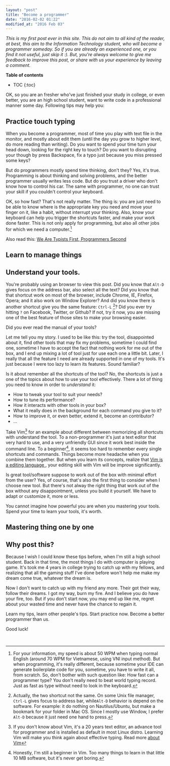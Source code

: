 ```yaml
---
layout: "post"
title: "Become a programmer"
date: "2016-02-02 01:22"
modified_at: "2016 Feb 03"
---
```


_This is my first post ever in this site. This do not aim to all kind of the
reader, at best, this aim to the Information Technology student, who will
become a programmer someday. So if you are already an experienced one, or you
find it not useful, just skip it :). But, you're always welcome to give me
feedback to improve this post, or share with us your experience by leaving a
comment._

**Table of contents**

* TOC
{:toc}

OK, so you are an fresher who've just finished your study in college, or even
better, you are an high school student, want to write code in a professional
manner some day. Following tips may help you:


Practice touch typing
---------------------

When you become a programmer, most of time you play with text file in the
monitor, and mostly about edit them (until the day you grow to higher level, do
more reading than writing). Do you want to spend your time turn your head down,
looking for the right key to touch? Do you want to disrupting your though by
press Backspace, fix a typo just because you miss pressed some keys?

But do programmers mostly spend time thinking, don't they? Yes, it's true.
Programming is about thinking and solving problems, and the better programmer
usually writes less code. But do you trust a driver who don't know how to
control his car. The same with programmer, no one can trust your skill if you
couldn't control your keyboard.

OK, so how fast? That's not really matter. The thing is: you are just need to
be able to know where is the appropriate key you need and move your finger on
it, like a habit, without interrupt your thinking. Also, know your keyboard can
help you trigger the shortcuts faster, and make your work done faster. This is
not only apply for programming, but also all other jobs for which we need a
computer.[^my_speed]

Also read this: [We Are Typists First, Programmers
Second](http://blog.codinghorror.com/we-are-typists-first-programmers-second/)


Learn to manage things
----------------------




Understand your tools.
--------------------------------------

You're probably using an browser to view this post. Did you know that `Alt-D`
gives focus on the address bar, also select all the text? Did you know that
that shortcut work on most of the browser, include Chrome, IE, Firefox, Opera;
and it also work on Window Explorer? And did you know there is another shortcut
give you the same feature: `Ctrl-L` [^alternative_alt_d]? Did you ever try
hitting `?` on Facebook, Twitter, or Github? If not, try it now, you are
missing one of the best feature of those sites to make your browsing easier.

Did you ever read the manual of your tools?

Let me tell you my story. I used to be like this: try the tool, disappointed
about it, find other tools that may fix my problems, sometime I could find one,
sometime I have to accept the fact that nothing work for me out of the box, and
I end up mixing a lot of tool just for use each one a little bit. Later, I
really that all the feature I need are already supported in one of my tools.
It's just because I were too lazy to learn its features. Sound familiar?

Is it about remember all the shortcuts of the tool? No, the shortcuts is just a
one of the topics about how to use your tool effectively. There a lot of thing
you need to know in order to _understand_ it:

- How to tweak your tool to suit your needs?
- How to tune its performance?
- How it interacts with other tools in your box?
- What it really does in the background for each command you give to it?
- How to improve it, or even better, extend it, become an contributor?
- ...

Take Vim[^vim] for an example about different between memorizing all shortcuts
with understand the tool. To a non-programmer it's just a text editor that very
hard to use, and a very unfriendly GUI since it work best inside the command
line. To a beginner[^vim_beginner], it seems too hard to remember every single
shortcuts and commands. Things become more headache when you combine them
together. But when you learn its concepts, realize that [Vim is a editing
language ](https://danielmiessler.com/study/vim/#language), your editing skill
with Vim will be improve significantly.

Is great tool/software suppose to work out of the box with minimal effort from
the user? Yes, of course, that's also the first thing to consider when I choose
new tool. But there's not alway the right thing that work out of the box
without any disappointment, unless you build it yourself. We have to adapt or
customize it, more or less.

You cannot imagine how powerful you are when you mastering your tools. Spend
your time to learn your tools, it's worth.

Mastering thing one by one
--------------------------



Why post this?
--------------

Because I wish I could know these tips before, when I'm still a high school
student. Back in that time, the most things I do with computer is playing game.
It's took me 4 years in college trying to catch up with my fellows, and
realizing that all the gaming stuff I've done before won't help me make my
dream come true, whatever the dream is.

Now I don't want to catch up with my friend any more. Their got their way,
follow their dreams. I got my way, burn my fire. And I believe you do have your
fire, too. But if you don't start now, you may end up like me, regret about
your wasted time and never have the chance to regain it.

Learn my tips, learn other people's tips. Start practice now. Become a better programmer than us.

Good luck!


<br>

[^alternative_alt_d]: Actually, the two shortcut not the same. On some Unix file manager, `Ctrl-L` gives focus to address bar, while`Alt-D` behavior is depend on the software. For example: it do nothing on Nautilus/Ubuntu, but make a bookmark for your folder in Mac OS. Since I mostly use Window, I prefer `Alt-D` because it just need one hand to press.

[^vim]: If you don't know about Vim, it's a 20 years text editor, an advance tool for programmer and is installed as default in most Linux distro. Learning Vim will make you think again about effective typing. Read more [about Vim]( http://www.vim.org/about.php)

[^vim_beginner]: Honestly, I'm still a beginner in Vim. Too many things to learn in that little 10 MB software, but it's never get boring.

[^my_speed]: For your information, my speed is about 50 WPM when typing normal English (around 70 WPM for Vietnamese, using VNI input method). But when programming, it's really different, because sometime your IDE can generate boilerplate code for you, sometime, you have to write it all, from scratch. So, don't bother with such question like: How fast can a programmer type? You don't really need to beat world typing record. Just as fast as type without need to look in the keyboard.
